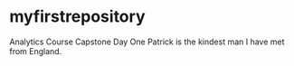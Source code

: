 # myfirstrepository
Analytics Course Capstone Day One
Patrick is the kindest man I have met from England.
